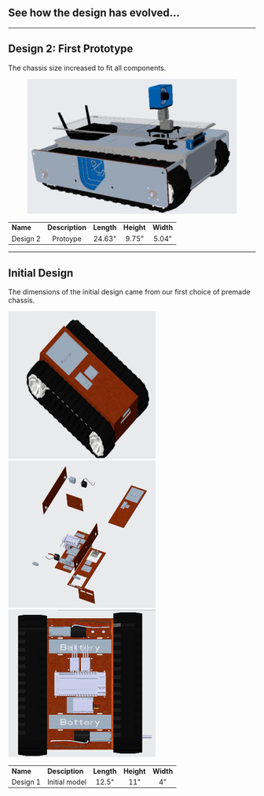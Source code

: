 
<div align="left"><H2>See how the design has evolved...</H2></div>

---
Design 2: First Prototype
---
The chassis size increased to fit all components. 

<p align="center">
  <img src="photos/CREO_right_2.JPG" />
</p>

<div align= "center">
<TABLE>
   <TR>
    <TD><b>Name</b></TD>
     <TD><b>Description</b></TD>
     <TD><b>Length</b></TD> 
     <TD><b>Height</b></TD>
     <TD><b>Width</b></TD>
  </TR>
  <TR>
    <TD align="center">Design 2</TD>
    <TD align="center">Protoype</TD>
    <TD align="center"> 24.63"</TD> 
    <TD align="center">9.75"</TD>
    <TD align="center">5.04"</TD>
  </TR>
  </TABLE>
  </div>


---
Initial Design
---
The dimensions of the initial design came from our first choice of premade chassis. 

<p align="left">
  <img src="photos/CREO_right.jpg" width= "300" height ="300"/>
  <img src="photos/CREO_chassisblowup.png" width= "300" height ="300"/>
   <img src="photos/CREO_top.jpg" width= "300" height ="300"/>
</p>


                                                                                          
<div align= "center">
<TABLE>
   <TR>
    <TD><b>Name</b></TD>
     <TD><b>Desciption</b></TD>
     <TD><b>Length</b></TD> 
     <TD><b>Height</b></TD>
     <TD><b>Width</b></TD>
  </TR>
  <TR>
    <TD align="center">Design 1</TD>
    <TD align="center">Initial model</TD>
    <TD align="center">12.5"</TD> 
    <TD align="center">11"</TD>
    <TD align="center">4"</TD>
  </TR>
  </TABLE>
  </div>
